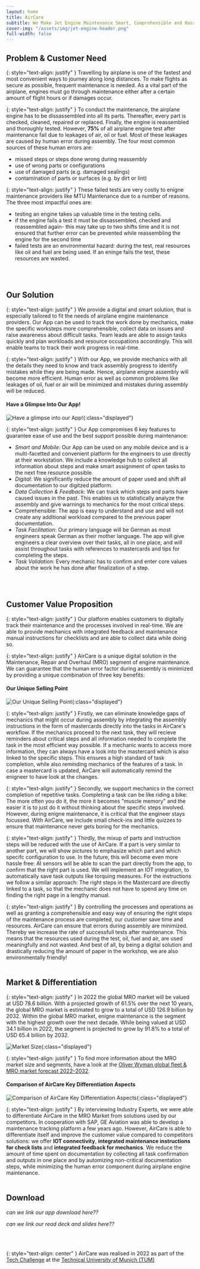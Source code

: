 ```yaml
---
layout: home
title: AirCare
subtitle: We Make Jet Engine Maintenance Smart, Comprehensible and Hassle Free
cover-img: "/assets/img/jet-engine-header.png"
full-width: false
---
```


## Problem & Customer Need <a name="problem"></a>

{: style="text-align: justify" }
Travelling by airplane is one of the fastest and most convenient ways to journey along long distances. To make flights as secure as possible, frequent maintenance is needed. As a vital part of the airplane, engines must go through maintenance either after a certain amount of flight hours or if damages occur.

{: style="text-align: justify" }
To conduct the maintenance, the airplane engine has to be dissassembled into all its parts. Thereafter, every part is checked, cleaned, repaired or replaced. Finally, the engine is reassembled and thoroughly tested. However, **75%** of all airplane engine test after maintenance fail due to leakages of air, oil or fuel. Most of these leakages are caused by human error during assembly. The four most common sources of these human errors are:
* missed steps or steps done wrong during reassembly
* use of wrong parts or configurations
* use of damaged parts (e.g. damaged sealings)
* contamination of parts or surfaces (e.g. by dirt or lint)

{: style="text-align: justify" }
These failed tests are very costly to enigne maintenance providers like MTU Maintenance due to a number of reasons. The three most impactful ones are:
* testing an engine takes up valuable time in the testing cells. 
* if the engine fails a test it must be dissassembled, checked and reassembled again- this may take up to two shifts time and it is not ensured that further error can be prevented while reassembling the engine for the second time
* failed tests are an environmental hazard: during the test, real resources like oil and fuel are being used. If an eninge fails the test, these resources are wasted.
<br />
<br />

## Our Solution <a name="solution"></a>

{: style="text-align: justify" }
We provide a digital and smart solution, that is especially tailored to fit the needs of airplane engine maintenance providers. Our App can be used to  track the work done by mechanics, make the specific worksteps more comprehensible, collect data on issues and raise awareness about difficult tasks. Team leads are able to assign tasks quickly and plan workloads and resource occupations accordingly. This will enable teams to track their work progress in real-time. 

{: style="text-align: justify" }
With our App, we provide mechanics with all the details they need to know and track assembly progress to identify mistakes while they are being made. Hence, airplane enigne assembly will become more efficient. Human error as well as common problems like leakages of oil, fuel or air will be minimized and  mistakes during assembly will be reduced.

#### Have a Glimpse Into Our App!
![Have a glimpse into our App!](/assets/img/app_mockup1.png){:class="displayed"}

{: style="text-align: justify" }
Our App compromises 6 key features to guarantee ease of use and the best support possible during maintenance:
* *Smart and Mobile*: Our App can be used on any mobile device and is a multi-facetted and convenient platform for the engineers to use directly at their workstation. We include a knowledge hub to collect all information about steps and make smart assignment of open tasks to the next free resource possible.
* *Digital*: We significantly reduce the amount of paper used and shift all documentation to our digitzed platform.
* *Data Collection & Feedback*: We can track which steps and parts have caused issues in the past. This enables us to statistically analyze the assembly and give warnings to mechanics for the most critical steps.
* Comprehensible: The app is easy to understand and use and will not create any additional workload compared to the previous paper documentation.
* *Task Facilitation*: Our primary language will be German as most engineers speak German as their mother language. The app will give engineers a clear overview over their tasks, all in one place, and will assist throughout tasks with references to mastercards and tips for completing the steps.
* *Task Validation*: Every mechanic has to confirm and enter core values about the work he has done after finalization of a step.
<br />
<br />

## Customer Value Proposition <a name="cvp"></a>

{: style="text-align: justify" }
Our platform enables customers to digitally track their maintenance and the processes involved in real-time. We are able to provide mechanics with integrated feedback and maintenance manual instructions for checklists and are able to collect data while doing so. 

{: style="text-align: justify" }
AirCare is a unique digital solution in the Maintenance, Repair and Overhaul (MRO) segment of engine maintenance. We can guarantee that the human error factor during assembly is minimized by providing a unique combination of three key benefits:

#### Our Unique Selling Point
![Our Unique Selling Point](/assets/img/usp.png){:class="displayed"}

{: style="text-align: justify" }
Firstly, we can eliminate knowledge gaps of mechanics that might occur during assembly by integrating the assembly instructions in the form of mastercards directly into the tasks in AirCare's workflow. If the mechanics proceed to the next task, they will recieve reminders about critical steps and all information needed to complete the task in the most efficient way possible. If a mechanic wants to access more information, they can always have a look into the mastercard which is also linked to the specific steps. This ensures a high standard of task completion, while also reminding mechanics of the features of a task. In case a mastercard is updated, AirCare will automatically remind the enigneer to have look at the changes.

{: style="text-align: justify" }
Secondly, we support mechanics in the correct completion of repetitive tasks. Completing a task can be like riding a bike: The more often you do it, the more it becomes "muscle memory" and the easier it is to just do it without thinking about the specific steps involved. However, during enigne maintenance, it is critical that the engineer stays focussed. With AirCare, we include small check-ins and little quizzes to ensure that maintenance never gets boring for the mechanics.

{: style="text-align: justify" }
Thirdly, the mixup of parts and instruction steps will be reduced with the use of AirCare. If a part is very similar to another part, we will show pictures to emphasize which part and which specifc configuration to use. In the future, this will become even more hassle free: AI sensors will be able to scan the part directly from the app, to confirm that the right part is used. We will implement an IOT integration, to automatically save task outputs like torquing measures. For the instructions we follow a similar approach: The right steps in the Mastercard are directly linked to a task, so that the mechanic does not have to spend any time on finding the right page in a lengthy manual.

{: style="text-align: justify" }
By controlling the processes and operations as well as granting a comprehensible and easy way of ensuring the right steps of the maintenance process are completed, our customer save time and resources. AirCare can ensure that errors during assembly are minimized. Thereby we increase the rate of successfull tests after maintenance. This means that the resources used during the test, oil, fuel and air, are used meaningfully and not wasted. And best of all, by being a digital solution and drastically reducing the amount of paper in the workshop, we are also environmentally friendly!
<br />
<br />

## Market & Differentiation <a name="market"></a>

{: style="text-align: justify" }
In 2022 the global MRO market will be valued at USD 78.6 billion. With a projected growth of 61.5% over the next 10 years, the global MRO market is estimated to grow to a total of USD 126.9 billion by 2032. Within the global MRO market, enigne maintenance is the segment with the highest growth over the next decade. While being valued at USD 34.1 billion in 2022, the segment is projected to grow by 91.8% to a total of USD 65.4 billion by 2032.

![Market Size](/assets/img/market.png){:class="displayed"}

{: style="text-align: justify" }
To find more information about the MRO market size and segments, have a look at the [Oliver Wyman global fleet & MRO market forecast 2022–2032](https://www.oliverwyman.com/our-expertise/insights/2022/feb/global-fleet-and-mro-market-forecast-2022-2032.html).
<br />

#### Comparison of AirCare Key Differentiation Aspects
![Comparison of AirCare Key Differentiation Aspects](/assets/img/Competitor_comparison.png){:class="displayed"}
<br />

{: style="text-align: justify" }
By interviewing Industry Experts, we were able to differentiate AirCare in the MRO Market from solutions used by our competitors. In cooperation with SAP, GE Aviation was able to develop a maintenance tracking platform a few years ago. However, AirCare is able to differentiate itself and improve the customer value compared to competitors solutions: we offer **IOT connectivity**, **integrated maintenance instructions for check lists** and **integrated feedback for mechanics**. We reduce the amount of time spent on documentation by collecting all task confirmation and outputs in one place and by automizing non-critical documentation steps, while minimizing the human error component during airplane engine maintenance.
<br /> 
<br /> 

## Download <a name="download"></a>

*can we link our app download here??*

*can we link our read deck and slides here??*

<br />
<br />



{: style="text-align: center" }
AirCare was realised in 2022 as part of the [Tech Challenge](https://academy.unternehmertum.de/programs/tech-challenge) at the [Technical University of Munich (TUM)](https://www.tum.de/en/)







